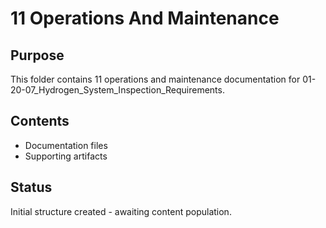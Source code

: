 # 11 Operations And Maintenance

## Purpose
This folder contains 11 operations and maintenance documentation for 01-20-07_Hydrogen_System_Inspection_Requirements.

## Contents
- Documentation files
- Supporting artifacts

## Status
Initial structure created - awaiting content population.
